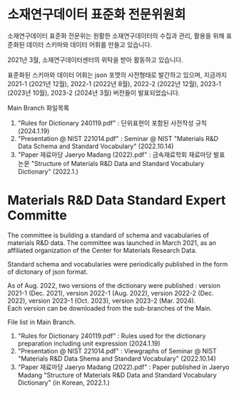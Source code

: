 # 소재연구데이터 표준화 전문위원회

소재연구데이터 표준화 전문위는 원활한 소재연구데이터의 수집과 관리, 활용을 위해 표준화된 데이터 스키마와 데이터 어휘를 만들고 있습니다.

2021년 3월, 소재연구데이터센터의 위탁을 받아 활동하고 있습니다.  

표준화된 스키마와 데이터 어휘는 json 포맷의 사전형태로 발간하고 있으며, 지금까지 2021-1 (2021년 12월), 2022-1 (2022년 8월), 2022-2 (2022년 12월), 2023-1 (2023년 10월), 2023-2 (2024년 3월) 버전들이 발표되었습니다. 

Main Branch 화일목록

1. "Rules for Dictionary 240119.pdf" : 단위표현이 포함된 사전작성 규칙 (2024.1.19) 
2. "Presentation @ NIST 221014.pdf" : Seminar @ NIST "Materials R&D Data Schema and Standard Vocabulary" (2022.10.14)
3. "Paper 재료마당 Jaeryo Madang (2022).pdf" : 금속재료학회 재료마당 발표 논문 "Structure of Materials R&D Data and Standard Vocabulary Dictionary" (2022.1.)

# Materials R&D Data Standard Expert Committe

The committee is building a standard of schema and vacabularies of materials R&D data. 
The committee was launched in March 2021, as an affiliated organization of the Center for Materials Research Data. 

Standard schema and vocabularies were periodically published in the form of dictonary of json format. 

As of Aug. 2022, two versions of the dictionary were published : version 2021-1 (Dec. 2021), version 2022-1 (Aug. 2022), version 2022-2 (Dec. 2022), version 2023-1 (Oct. 2023), version 2023-2 (Mar. 2024).   
Each version can be downloaded from the sub-branches of the Main.

File list in Main Branch. 

1. "Rules for Dictionary 240119.pdf" : Rules used for the dictionary preparation including unit expression (2024.1.19) 
2. "Presentation @ NIST 221014.pdf" : Viewgraphs of Seminar @ NIST "Materials R&D Data Shema and Standard Vocabulary" (2022.10.14)
3. "Paper 재료마당 Jaeryo Madang (2022).pdf" : Paper published in Jaeryo Madang "Structure of Materials R&D Data and Standard Vocabulary Dictionary" (in Korean, 2022.1.)

